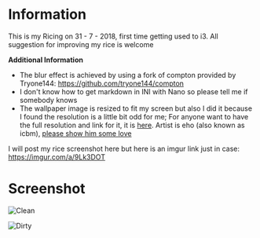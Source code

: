 # Information
This is my Ricing on 31 - 7 - 2018, first time getting used to i3. All suggestion for improving my rice is welcome

**Additional Information**
* The blur effect is achieved by using a fork of compton provided by Tryone144: https://github.com/tryone144/compton
* I don't know how to get markdown in INI with Nano so please tell me if somebody knows
* The wallpaper image is resized to fit my screen but also I did it because I found the resolution is a little bit odd for me; For anyone want to have the full resolution and link for it, it is [here](https://raikou2.donmai.us/97/51/__hakurei_reimu_touhou_drawn_by_eho_icbm__975139db42ef773e1c8f54a9b297a2b3.jpg). Artist is eho (also known as icbm), [please show him some love](https://www.pixiv.net/member.php?id=146732)

I will post my rice screenshot here but here is an imgur link just in case: https://imgur.com/a/9Lk3DOT

# Screenshot


![Clean](https://i.imgur.com/PYWqV3g.png)

![Dirty](https://i.imgur.com/IpnIQbk.png)
